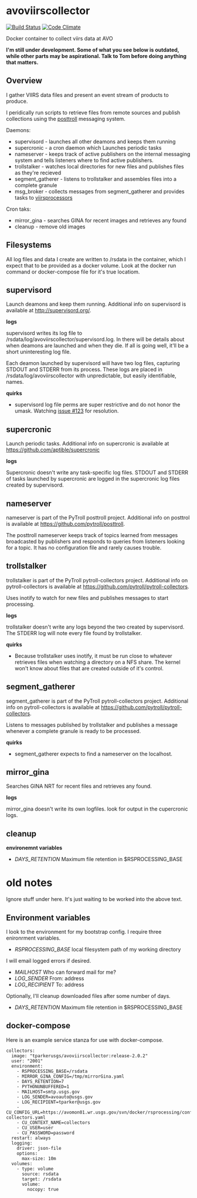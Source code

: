 avoviirscollector
============
[![Build Status](https://travis-ci.org/tparker-usgs/avoviirscollector.svg?branch=master)](https://travis-ci.org/tparker-usgs/avoviirscollector)
[![Code Climate](https://codeclimate.com/github/tparker-usgs/avoviirscollector/badges/gpa.svg)](https://codeclimate.com/github/tparker-usgs/avoviirscollector)

Docker container to collect viirs data at AVO

**I'm still under development. Some of what you see below is outdated, while other parts may be aspirational. Talk to Tom 
before doing anything that matters.**

Overview
--------
I gather VIIRS data files and present an event stream of products to produce. 

I peridically run scripts to retrieve files from remote sources and publish collections using the 
[posttroll](https://github.com/pytroll/posttroll) messaging system.

Daemons:
  * supervisord - launches all other deamons and keeps them running
  * supercronic - a cron daemon which Launches periodic tasks
  * nameserver - keeps track of active publishers on the internal messaging system and tells listeners where to find 
                 active publishers.
  * trollstalker - watches local directories for new files and publishes files as they're recieved
  * segment_gatherer - listens to trollstalker and assembles files into a complete granule
  * msg_broker - collects messages from segment_gatherer and provides tasks to [viirsprocessors](https://github.com/tparker-usgs/avoviirsprocessor)
  
Cron taks:
  * mirror_gina - searches GINA for recent images and retrieves any found
  * cleanup - remove old images

Filesystems
-----------
All log files and data I create are written to /rsdata in the container, which I expect that to be provided as a docker
volume. Look at the docker run command or docker-compose file for it's true locatiom.

supervisord
-----------
Launch deamons and keep them running. Additional info on supervisord is available at <http://supervisord.org/>.

**logs**

supervisord writes its log file to /rsdata/log/avoviirscollector/supervisord.log. In there will be details about when deamons
are launched and when they die. If all is going well, it'll be a short uninteresting log file.

Each deamon launched by supervisord will have two log files, capturing STDOUT and STDERR from its process. These logs 
are placed in /rsdata/log/avoviirscollector with unpredictable, but easily identifiable, names.

**quirks**

  * supervisord log file perms are super restrictive and do not honor the umask. Watching 
    [issue #123](https://github.com/Supervisor/supervisor/issues/123) for resolution.

supercronic
-----------
Launch periodic tasks. Additional info on supercronic is available at <https://github.com/aptible/supercronic>

**logs**

Supercronic doesn't write any task-specific log files. STDOUT and STDERR of tasks launched by supercronic are logged in
the supercronic log files created by supervisord.

nameserver
----------
nameserver is part of the PyTroll posttroll project. Additional info on posttrol is available at
<https://github.com/pytroll/posttroll>.

The posttroll nameserver keeps track of topics learned from messages broadcasted by publishers and responds to queries
from listeners looking for a topic. It has no configuration file and rarely causes trouble.

trollstalker
------------
trollstalker is part of the PyTroll pytroll-collectors project. Additional info on pytroll-collectors is available at
<https://github.com/pytroll/pytroll-collectors>.

Uses inotify to watch for new files and publishes messages to start processing.

**logs**

trollstalker doesn't write any logs beyond the two created by supervisord. The STDERR log will note every file found by
trollstalker.

**quirks**

  * Because trollstalker uses inotify, it must be run close to whatever retrieves files when watching a directory on a
    NFS share. The kernel won't know about files that are created outside of it's control.

segment_gatherer
----------------
segment_gatherer is part of the PyTroll pytroll-collectors project. Additional info on pytroll-collectors is available
at <https://github.com/pytroll/pytroll-collectors>.

Listens to messages published by trollstalker and publishes a message whenever a complete granule is ready to be
processed. 

**quirks**

  * segment_gatherer expects to find a nameserver on the localhost.

mirror_gina
-----------
Searches GINA NRT for recent files and retrieves any found.

**logs**

mirror_gina doesn't write its own logfiles. look for output in the cupercronic logs.

 
cleanup
-------

**environemnt variables**
  * _DAYS_RETENTION_ Maximum file retention in $RSPROCESSING_BASE

old notes
=========
Ignore stuff under here. It's just waiting to be worked into the above text.

Environment variables
---------------------
I look to the environment for my bootstrap config. I require three enironrment variables.
  * _RSPROCESSING_BASE_ local filesystem path of my working directory

I will email logged errors if desired.
  * _MAILHOST_ Who can forward mail for me?
  * _LOG_SENDER_ From: address
  * _LOG_RECIPIENT_ To: address

Optionally, I'll cleanup downloaded files after some number of days.
  * _DAYS_RETENTION_ Maximum file retention in $RSPROCESSING_BASE

docker-compose
--------------
Here is an example service stanza for use with docker-compose.

    collectors:
      image: "tparkerusgs/avoviirscollector:release-2.0.2"
      user: "2001"
      environment:
        - RSPROCESSING_BASE=/rsdata
        - MIRROR_GINA_CONFIG=/tmp/mirrorGina.yaml
        - DAYS_RETENTION=7 
        - PYTHONUNBUFFERED=1
        - MAILHOST=smtp.usgs.gov
        - LOG_SENDER=avoauto@usgs.gov
        - LOG_RECIPIENT=tparker@usgs.gov
        - CU_CONFIG_URL=https://avomon01.wr.usgs.gov/svn/docker/rsprocessing/configupdater-collectors.yaml
        - CU_CONTEXT_NAME=collectors
        - CU_USER=user
        - CU_PASSWORD=password
      restart: always
      logging:
        driver: json-file
        options:
          max-size: 10m
      volumes:
        - type: volume
          source: rsdata
          target: /rsdata
          volume:
            nocopy: true
